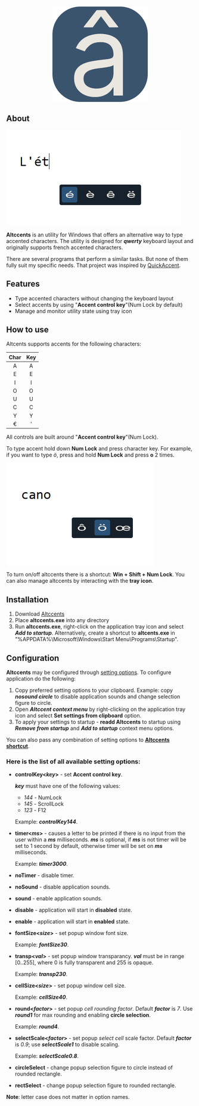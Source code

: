 <p align="center">
    <img src="images/program_icon.png" />
</p>

## About

![Altccents screen](images/altccents_screen.png)

**Altccents** is an utility for Windows that offers an alternative way to type accented characters. The utility is designed for **_qwerty_** keyboard layout and originally supports french accented characters.

There are several programs that perform a similar tasks. But none of them fully suit my specific needs. That project was inspired by [QuickAccent](https://aka.ms/PowerToysOverview_QuickAccent).

## Features

-   Type accented characters without changing the keyboard layout
-   Select accents by using "**Accent control key**"(Num Lock by default)
-   Manage and monitor utility state using tray icon

## How to use

Altcents supports accents for the following characters:

| **Char** | **Key** |
| :------: | :-----: |
|    A     |    A    |
|    E     |    E    |
|    I     |    I    |
|    O     |    O    |
|    U     |    U    |
|    C     |    C    |
|    Y     |    Y    |
|    €     |    '    |

All controls are built around "**Accent control key**"(Num Lock).

To type accent hold down **Num Lock** and press character key. For example, if you want to type _ö_, press and hold **Num Lock** and press **o** 2 times.

![Usage screen](images/usage_screen.png)

To turn on/off altccents there is a shortcut: **Win + Shift + Num Lock**.
You can also manage altccents by interacting with the **tray icon**.

## Installation

1. Download [Altccents](https://github.com/Clovis1444/altccents/releases/latest)
2. Place **altccents.exe** into any directory
3. Run **altccents.exe**, right-click on the application tray icon and select **_Add to startup_**. Alternatively, create a shortcut to **altcents.exe** in "%APPDATA%\Microsoft\Windows\Start Menu\Programs\Startup\".

## Configuration

**Altccents** may be configured through [setting options](#here-is-the-list-of-all-available-setting-options). To configure application do the following:

1. Copy preferred setting options to your clipboard. Example: copy **_nosound circle_** to disable application sounds and change selection figure to circle.
2. Open **_Altccent context menu_** by right-clicking on the application tray icon and select **Set settings from clipboard** option.
3. To apply your settings to startup - **readd Altccents** to startup using **_Remove from startup_** and **_Add to startup_** context menu options.

You can also pass any combination of setting options to [**Altccents shortcut**](#installation).

### Here is the list of all available **setting options**:

-   **controlKey<_key_>** - set **Accent control key**.

    **_key_** must have one of the following values:

    -   _144_ - NumLock
    -   _145_ - ScrollLock
    -   _123_ - F12

    Example: **_controlKey144_**.

-   **timer<_ms_>** - causes a letter to be printed if there is no input from the user within a **_ms_** milliseconds. **_ms_** is optional, if **_ms_** is not timer will be set to 1 second by default, otherwise timer will be set on **_ms_** milliseconds.

    Example: **_timer3000_**.

-   **noTimer** - disable timer.
-   **noSound** - disable application sounds.
-   **sound** - enable application sounds.
-   **disable** - application will start in **disabled** state.
-   **enable** - application will start in **enabled** state.
-   **fontSize<_size_>** - set popup window font size.

    Example: **_fontSize30_**.

-   **transp<_val_>** - set popup window transparancy. **_val_** must be in range [0..255], where 0 is fully transparent and 255 is opaque.

    Example: **_transp230_**.

-   **cellSize<_size_>** - set popup window cell size.

    Example: **_cellSize40_**.

-   **round<_factor_>** - set popup _cell rounding factor_. Default **_factor_** is _7_. Use **_round1_** for max rounding and enabling **circle selection**.

    Example: **_round4_**.

-   **selectScale<_factor_>** - set popup _select cell_ scale factor. Default **_factor_** is _0.9_; use **_selectScale1_** to disable scaling.

    Example: **_selectScale0.8_**.

-   **circleSelect** - change popup selection figure to circle instead of rounded rectangle.
-   **rectSelect** - change popup selection figure to rounded rectangle.

**Note**: letter case does not matter in option names.
